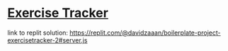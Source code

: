 # [Exercise Tracker](https://www.freecodecamp.org/learn/apis-and-microservices/apis-and-microservices-projects/exercise-tracker)
link to replit solution: https://replit.com/@davidzaaan/boilerplate-project-exercisetracker-2#server.js
